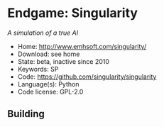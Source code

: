 # Endgame: Singularity

_A simulation of a true AI_

- Home: http://www.emhsoft.com/singularity/
- Download: see home
- State: beta, inactive since 2010
- Keywords: SP
- Code: https://github.com/singularity/singularity
- Language(s): Python
- Code license: GPL-2.0

## Building


